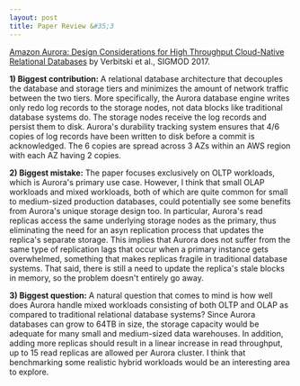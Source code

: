 ```yaml
---
layout: post
title: Paper Review &#35;3
---
```


<a href="http://www.allthingsdistributed.com/files/p1041-verbitski.pdf">Amazon Aurora: Design Considerations for High
Throughput Cloud-Native Relational Databases</a> by Verbitski et al., SIGMOD 2017. 

<!--more-->

**1) Biggest contribution:** A relational database architecture that decouples the database and storage tiers and minimizes the amount of network traffic between the two tiers. More specifically, the Aurora database engine writes only redo log records to the storage nodes, not data blocks like traditional database systems do. The storage nodes receive the log records and persist them to disk. Aurora's durability tracking system ensures that 4/6 copies of log records have been written to disk before a commit is acknowledged. The 6 copies are spread across 3 AZs within an AWS region with each AZ having 2 copies.   

**2) Biggest mistake:** The paper focuses exclusively on OLTP workloads, which is Aurora's primary use case. However, I think that small OLAP workloads and mixed workloads, both of which are quite common for small to medium-sized production databases, could potentially see some benefits from Aurora's unique storage design too. In particular, Aurora's read replicas access the same underlying storage nodes as the primary, thus eliminating the need for an asyn replication process that updates the replica's separate storage. This implies that Aurora does not suffer from the same type of replication lags that occur when a primary instance gets overwhelmed, something that makes replicas fragile in traditional database systems. That said, there is still a need to update the replica's stale blocks in memory, so the problem doesn't entirely go away.   

**3) Biggest question:** A natural question that comes to mind is how well does Aurora handle mixed workloads consisting of both OLTP and OLAP as compared to traditional relational database systems? Since Aurora databases can grow to 64TB in size, the storage capacity would be adequate for many small and medium-sized data warehouses. In addition, adding more replicas should result in a linear increase in read throughput, up to 15 read replicas are allowed per Aurora cluster. I think that benchmarking some realistic hybrid workloads would be an interesting area to explore. 